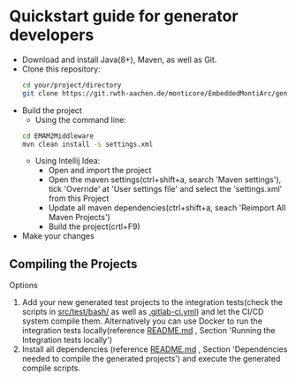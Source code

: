 <!-- (c) https://github.com/MontiCore/monticore -->
# Quickstart guide for generator developers
- Download and install Java(8+), Maven, as well as Git.
- Clone this repository:  
  ```bash
  cd your/project/directory
  git clone https://git.rwth-aachen.de/monticore/EmbeddedMontiArc/generators/EMAM2Middleware.git
  ```
- Build the project
    - Using the command line:  
    ```bash
    cd EMAM2Middleware
    mvn clean install -s settings.xml
    ```
    - Using Intellij Idea:
        - Open and import the project
        - Open the maven settings(ctrl+shift+a, search 'Maven settings'), tick 'Override' at 'User settings file' and select the 'settings.xml' from this Project
        - Update all maven dependencies(ctrl+shift+a, seach 'Reimport All Maven Projects')
        - Build the project(crtl+F9)
- Make your changes

## Compiling the Projects
Options
1. Add your new generated test projects to the integration tests(check the scripts in [src/test/bash/](src/test/bash/) as well as [.gitlab-ci.yml](.gitlab-ci.yml)) and let the CI/CD system compile them. Alternatively you can use Docker to run the integration tests locally(reference [README.md](README.md) , Section 'Running the Integration tests locally')
2. Install all dependencies (reference [README.md](README.md) , Section 'Dependencies needed to compile the generated projects') and execute the generated compile scripts.

